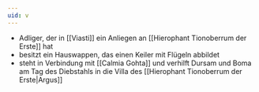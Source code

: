 ```yaml
---
uid: v
---
```

- Adliger, der in [[Viasti]] ein Anliegen an [[Hierophant Tionoberrum der Erste]] hat
- besitzt ein Hauswappen, das einen Keiler mit Flügeln abbildet
- steht in Verbindung mit [[Calmia Gohta]] und verhilft Dursam und Boma am Tag des Diebstahls in die Villa des [[Hierophant Tionoberrum der Erste|Argus]]